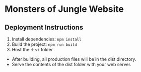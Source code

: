 # Monsters of Jungle Website

## Deployment Instructions

1. Install dependencies: `npm install`
2. Build the project: `npm run build`
3. Host the `dist` folder

- After building, all production files will be in the dist directory.
- Serve the contents of the dist folder with your web server.
